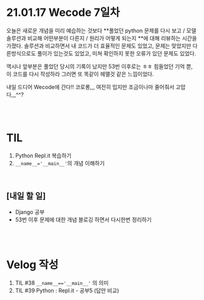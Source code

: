 # 21.01.17 Wecode 7일차

오늘은 새로운 개념을 미리 예습하는 것보다 **풀었던 python 문제를 다시 보고 / 모델 솔루션과 비교해 어떤부분이 다른지 / 원리가 어떻게 되는지 **에 대해 리뷰하는 시간을 가졌다.
솔루션과 비교하면서 내 코드가 더 효율적인 문제도 있었고, 문제는 맞았지만 다른방식으로도 풀이가 있는것도 있었고, 미쳐 확인하지 못한 오류가 있던 문제도 있었다.

역시나 앞부분은 풀었던 당시의 기록이 났지만 53번 이후로는 ㅎㅎ 힘들었던 기억 뿐, 이 코드를 다시 작성하라 그러면 또 똑같이 헤맬것 같은 느낌이었다.

내일 드디어 Wecode에 간다!! 코로롱,,, 여전히 밉지만 조금이나마 줄어줘서 고맙다,,,^^?

<br>
<br>

# TIL

1. Python Repl.it 복습하기
2. `__name__='__main__'`의 개념 이해하기


<br>

## [내일 할 일]

- Django 공부
- 53번 이후 문제에 대한 개념 블로깅 하면서 다시한번 정리하기

<br>
<br>

# Velog 작성

1. TIL #38 `__name__=='__main__'` 의 의미
2. TIL #39 Python : Repl.it - 공부5 (답안 비교)
